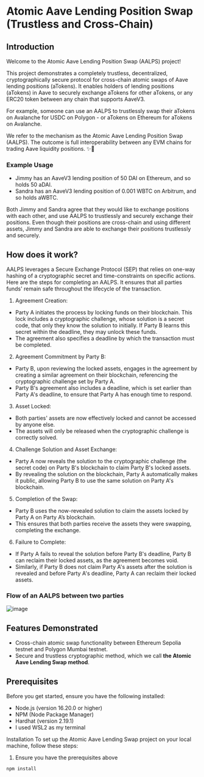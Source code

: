 
# Atomic Aave Lending Position Swap (Trustless and Cross-Chain)

## Introduction
Welcome to the Atomic Aave Lending Position Swap (AALPS) project! 

This project demonstrates a completely trustless, decentralized, cryptographically secure protocol for cross-chain atomic swaps of Aave lending positions (aTokens). It enables holders of lending positions (aTokens) in Aave to securely exchange aTokens for other aTokens, or any ERC20 token between any chain that supports AaveV3. 

For example, someone can use an AALPS to trustlessly swap their aTokens on Avalanche for USDC on Polygon - or aTokens on Ethereum for aTokens on Avalanche. 

We refer to the mechanism as the Atomic Aave Lending Position Swap (AALPS). The outcome is full interoperability between any EVM chains for trading Aave liquidity positions. ✨👻

### Example Usage

- Jimmy has an AaveV3 lending position of 50 DAI on Ethereum, and so holds 50 aDAI. 
- Sandra has an AaveV3 lending position of 0.001 WBTC on Arbitrum, and so holds aWBTC. 

Both Jimmy and Sandra agree that they would like to exchange positions with each other, and use AALPS to trustlessly and securely exchange their positions. Even though their positions are cross-chain and using different assets, Jimmy and Sandra are able to exchange their positions trustlessly and securely.

## How does it work?
AALPS leverages a Secure Exchange Protocol (SEP) that relies on one-way hashing of a cryptographic secret and time-constraints on specific actions. Here are the steps for completing an AALPS. It ensures that all parties funds' remain safe throughout the lifecycle of the transaction.

1. Agreement Creation:

- Party A initiates the process by locking funds on their blockchain. This lock includes a cryptographic challenge, whose solution is a secret code, that only they know the solution to initially. If Party B learns this secret within the deadline, they may unlock these funds. 
- The agreement also specifies a deadline by which the transaction must be completed.

2. Agreement Commitment by Party B:

- Party B, upon reviewing the locked assets, engages in the agreement by creating a similar agreement on their blockchain, referencing the cryptographic challenge set by Party A.
- Party B's agreement also includes a deadline, which is set earlier than Party A's deadline, to ensure that Party A has enough time to respond.

3. Asset Locked:

- Both parties' assets are now effectively locked and cannot be accessed by anyone else.
- The assets will only be released when the cryptographic challenge is correctly solved.

4. Challenge Solution and Asset Exchange:

- Party A now reveals the solution to the cryptographic challenge (the secret code) on Party B's blockchain to claim Party B's locked assets.
- By revealing the solution on the blockchain, Party A automatically makes it public, allowing Party B to use the same solution on Party A's blockchain.

5. Completion of the Swap:

- Party B uses the now-revealed solution to claim the assets locked by Party A on Party A’s blockchain.
- This ensures that both parties receive the assets they were swapping, completing the exchange.

6. Failure to Complete:

- If Party A fails to reveal the solution before Party B's deadline, Party B can reclaim their locked assets, as the agreement becomes void.
- Similarly, if Party B does not claim Party A's assets after the solution is revealed and before Party A's deadline, Party A can reclaim their locked assets.

### Flow of an AALPS between two parties

![image](https://github.com/Oskii/aave-cross-chain-lending-position-swaps/assets/30426408/cd835243-1552-4873-8a1e-aa950cb94d2a)

## Features Demonstrated

- Cross-chain atomic swap functionality between Ethereum Sepolia testnet and Polygon Mumbai testnet.
- Secure and trustless cryptographic method, which we call **the Atomic Aave Lending Swap method**.

## Prerequisites
Before you get started, ensure you have the following installed:

- Node.js (version 16.20.0 or higher)
- NPM (Node Package Manager)
- Hardhat (version 2.19.1)
- I used WSL2 as my terminal

Installation
To set up the Atomic Aave Lending Swap project on your local machine, follow these steps:

1. Ensure you have the prerequisites above

```bash
npm install
```
